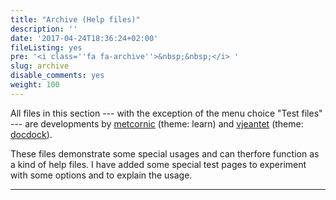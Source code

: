 ```yaml
---
title: "Archive (Help files)"
description: ''
date: '2017-04-24T18:36:24+02:00'
fileListing: yes
pre: '<i class=''fa fa-archive''>&nbsp;&nbsp;</i> '
slug: archive
disable_comments: yes
weight: 100
---
```


All files in this section --- with the exception of the menu choice "Test files" --- are developments by  [metcornic](https://github.com/matcornic/hugo-theme-learn/) (theme: learn) and [vjeantet](https://github.com/vjeantet/hugo-theme-docdock) (theme: [docdock](https://themes.gohugo.io/docdock/)). 

These files demonstrate some special usages and can therfore function as a kind of help files. I have added some special test pages to experiment with some options and to explain the usage.
***

